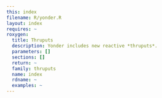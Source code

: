 ```yaml
---
this: index
filename: R/yonder.R
layout: index
requires: ~
roxygen:
  title: Thruputs
  description: Yonder includes new reactive *thruputs*.
  parameters: []
  sections: []
  return: ~
  family: thruputs
  name: index
  rdname: ~
  examples: ~
---
```

